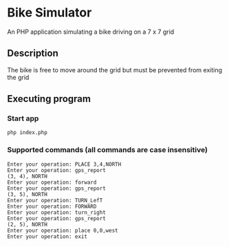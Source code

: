 # Bike Simulator

An PHP application simulating a bike driving on a 7 x 7 grid

## Description

The bike is free to move around the grid but must be prevented from exiting the grid

## Executing program

### Start app

```
php index.php
```

### Supported commands (all commands are case insensitive)

```
Enter your operation: PLACE 3,4,NORTH
Enter your operation: gps_report
(3, 4), NORTH
Enter your operation: forward
Enter your operation: gps_report
(3, 5), NORTH
Enter your operation: TURN_LefT
Enter your operation: FORWARD
Enter your operation: turn_right
Enter your operation: gps_report
(2, 5), NORTH
Enter your operation: place 0,0,west
Enter your operation: exit
```
